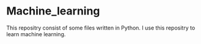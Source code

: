 # Machine_learning
This repositry consist of some files written in Python.
I use this repositry to learn machine learning.
